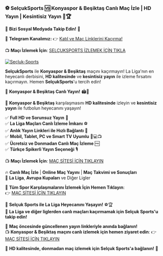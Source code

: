 ### ⚽ **SelçukSports** 🆚 **Konyaspor & Beşiktaş Canlı Maç İzle | HD Yayın | Kesintisiz Yayın 🎥🏆**

📲 **Bizi Sosyal Medyada Takip Edin!** 🔗

📢 **Telegram Kanalımız:** 👉 [Katıl ve Maç Linklerini Kaçırma!](https://t.me/selcuksportstv_tr)

📺 **Maçı İzlemek İçin**: [SELÇUKSPORTS İZLEMEK İÇİN TIKLA](https://link24.site/Selcuksports)

[![Seçluk-Sports](https://github.com/user-attachments/assets/7b403761-130b-4ca4-b95a-9ebe49bcba28)](https://link24.site/Selcuksports)


**SelçukSports** ile **Konyaspor & Beşiktaş** maçını kaçırmayın! La Liga'nın en heyecanlı derbisini, **HD kalitesinde** ve **kesintisiz yayın** ile izleme fırsatını kaçırmayın. Hemen **SelçukSports**'u tercih edin!

🎯 **Konyaspor & Beşiktaş Canlı Yayın!** 🏟️📡

📌 **Konyaspor & Beşiktaş** karşılaşmasını **HD kalitesinde** izleyin ve **kesintisiz yayın** ile futbolun heyecanını yaşayın!

✅ **Full HD ve Sorunsuz Yayın** 🎥  
✅ **La Liga Maçları Canlı İzleme İmkanı** ⚽  
✅ **Anlık Yayın Linkleri ile Hızlı Bağlantı** 🔄  
✅ **Mobil, Tablet, PC ve Smart TV Uyumlu** 📱💻📺  
✅ **Ücretsiz ve Donmadan Canlı Maç İzleme** 🆓  
✅ **Türkçe Spikerli Yayın Seçeneği** 🎙️

📺 **Maçı İzlemek İçin**: [MAÇ SİTESİ İÇİN TIKLAYIN](https://link24.site/Selcuksports)

🔥 **Canlı Maç İzle** | **Online Maç Yayını** | **Maç Takvimi ve Sonuçları**  
🏅 **La Liga**, **Avrupa Kupaları** ve Diğer Ligler

📌 **Tüm Spor Karşılaşmalarını İzlemek İçin Hemen Tıklayın**:  
👉 [MAÇ SİTESİ İÇİN TIKLAYIN](https://link24.site/Selcuksports)

🚀 **Selçuk Sports ile La Liga Heyecanını Yaşayın!** ⚽🏆  
🏅 **La Liga ve diğer liglerden canlı maçları kaçırmamak için Selçuk Sports'u takip edin!**

📢 **Maç öncesinde güncellenen yayın linkleriyle anında bağlanın!**  
📺 **Konyaspor & Beşiktaş maçını canlı izlemek için hemen ziyaret edin**: 👉 [MAÇ SİTESİ İÇİN TIKLAYIN](https://link24.site/Selcuksports)

🌟 **HD kalitesinde, donmadan maç izlemek için Selçuk Sports'a bağlanın!** 🎉

